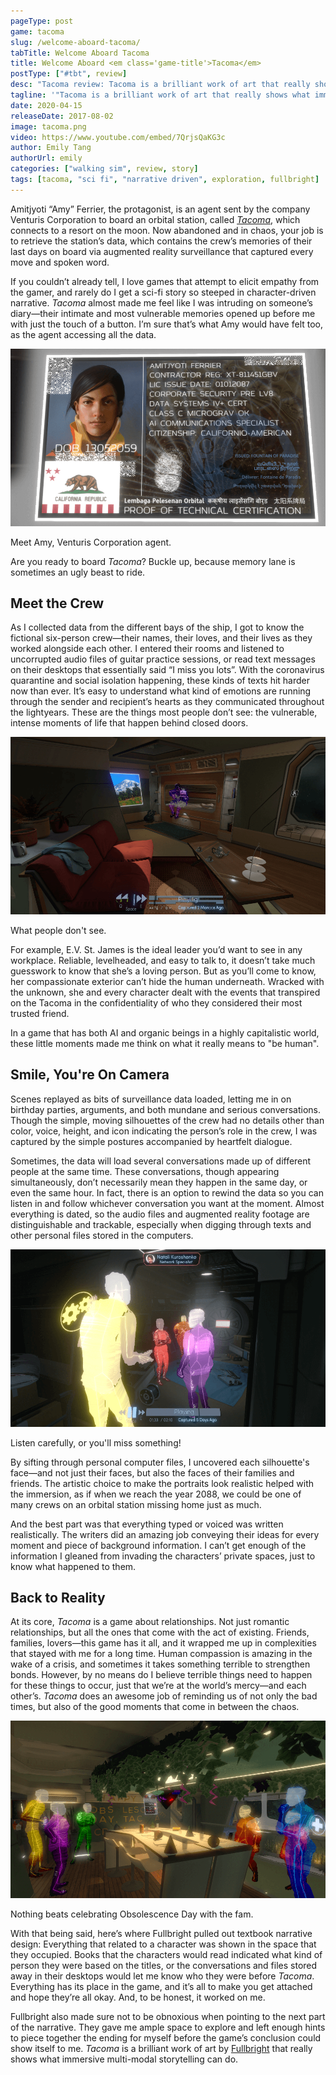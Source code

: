 ```yaml
---
pageType: post
game: tacoma
slug: /welcome-aboard-tacoma/
tabTitle: Welcome Aboard Tacoma
title: Welcome Aboard <em class='game-title'>Tacoma</em>
postType: ["#tbt", review]
desc: "Tacoma review: Tacoma is a brilliant work of art that really shows what immersive multi-modal storytelling can do."
tagline: '"Tacoma is a brilliant work of art that really shows what immersive multi-modal storytelling can do."'
date: 2020-04-15
releaseDate: 2017-08-02
image: tacoma.png
video: https://www.youtube.com/embed/7QrjsQaKG3c
author: Emily Tang
authorUrl: emily
categories: ["walking sim", review, story]
tags: [tacoma, "sci fi", "narrative driven", exploration, fullbright]
---
```


Amitjyoti “Amy” Ferrier, the protagonist, is an agent sent by the company Venturis Corporation to board an orbital station, called _[Tacoma](https://tacoma.game/)_, which connects to a resort on the moon. Now abandoned and in chaos, your job is to retrieve the station’s data, which contains the crew’s memories of their last days on board via augmented reality surveillance that captured every move and spoken word.

If you couldn’t already tell, I love games that attempt to elicit empathy from the gamer, and rarely do I get a sci-fi story so steeped in character-driven narrative. _Tacoma_ almost made me feel like I was intruding on someone’s diary—their intimate and most vulnerable memories opened up before me with just the touch of a button. I’m sure that’s what Amy would have felt too, as the agent accessing all the data.

![Meet Amy.][image0]

<figcaption>Meet Amy, Venturis Corporation agent.</figcaption>

Are you ready to board _Tacoma_? Buckle up, because memory lane is sometimes an ugly beast to ride.

## Meet the Crew

As I collected data from the different bays of the ship, I got to know the fictional six-person crew—their names, their loves, and their lives as they worked alongside each other. I entered their rooms and listened to uncorrupted audio files of guitar practice sessions, or read text messages on their desktops that essentially said “I miss you lots”. With the coronavirus quarantine and social isolation happening, these kinds of texts hit harder now than ever. It’s easy to understand what kind of emotions are running through the sender and recipient’s hearts as they communicated throughout the lightyears. These are the things most people don’t see: the vulnerable, intense moments of life that happen behind closed doors.

![What people don't see.][image1]

<figcaption>What people don't see.</figcaption>

For example, E.V. St. James is the ideal leader you’d want to see in any workplace. Reliable, levelheaded, and easy to talk to, it doesn’t take much guesswork to know that she’s a loving person. But as you’ll come to know, her compassionate exterior can’t hide the human underneath. Wracked with the unknown, she and every character dealt with the events that transpired on the Tacoma in the confidentiality of who they considered their most trusted friend.

In a game that has both AI and organic beings in a highly capitalistic world, these little moments made me think on what it really means to "be human".

## Smile, You're On Camera

Scenes replayed as bits of surveillance data loaded, letting me in on birthday parties, arguments, and both mundane and serious conversations. Though the simple, moving silhouettes of the crew had no details other than color, voice, height, and icon indicating the person’s role in the crew, I was captured by the simple postures accompanied by heartfelt dialogue.

Sometimes, the data will load several conversations made up of different people at the same time. These conversations, though appearing simultaneously, don’t necessarily mean they happen in the same day, or even the same hour. In fact, there is an option to rewind the data so you can listen in and follow whichever conversation you want at the moment. Almost everything is dated, so the audio files and augmented reality footage are distinguishable and trackable, especially when digging through texts and other personal files stored in the computers.

![Listen carefully, or you'll miss something!][image2]

<figcaption>Listen carefully, or you'll miss something!</figcaption>

By sifting through personal computer files, I uncovered each silhouette's face—and not just their faces, but also the faces of their families and friends. The artistic choice to make the portraits look realistic helped with the immersion, as if when we reach the year 2088, we could be one of many crews on an orbital station missing home just as much.

And the best part was that everything typed or voiced was written realistically. The writers did an amazing job conveying their ideas for every moment and piece of background information. I can’t get enough of the information I gleaned from invading the characters’ private spaces, just to know what happened to them.

## Back to Reality

At its core, _Tacoma_ is a game about relationships. Not just romantic relationships, but all the ones that come with the act of existing. Friends, families, lovers—this game has it all, and it wrapped me up in complexities that stayed with me for a long time. Human compassion is amazing in the wake of a crisis, and sometimes it takes something terrible to strengthen bonds. However, by no means do I believe terrible things need to happen for these things to occur, just that we’re at the world’s mercy—and each other’s. _Tacoma_ does an awesome job of reminding us of not only the bad times, but also of the good moments that come in between the chaos.

![Nothing beats celebrating Obsolescence Day with the fam.][image3]

<figcaption>Nothing beats celebrating Obsolescence Day with the fam.</figcaption>

With that being said, here’s where Fullbright pulled out textbook narrative design: Everything that related to a character was shown in the space that they occupied. Books that the characters would read indicated what kind of person they were based on the titles, or the conversations and files stored away in their desktops would let me know who they were before _Tacoma_. Everything has its place in the game, and it’s all to make you get attached and hope they’re all okay. And, to be honest, it worked on me.

Fullbright also made sure not to be obnoxious when pointing to the next part of the narrative. They gave me ample space to explore and left enough hints to piece together the ending for myself before the game’s conclusion could show itself to me. _Tacoma_ is a brilliant work of art by [Fullbright](https://fullbrig.ht/) that really shows what immersive multi-modal storytelling can do.

[image0]: ../../../images/post/tacoma/tacoma0.png
[image1]: ../../../images/post/tacoma/tacoma1.png
[image2]: ../../../images/post/tacoma/tacoma2.png
[image3]: ../../../images/post/tacoma/tacoma3.png
